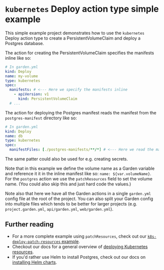 # `kubernetes` Deploy action type simple example

This simple example project demonstrates how to use the `kubernetes` Deploy action type to create a PersistentVolumeClaim and deploy a Postgres database.

The action for creating the PersistentVolumeClaim specifies the manifests inline like so:

```yaml
# In garden.yml
kind: Deploy
name: my-volume
type: kubernetes
spec:
  manifests: # <--- Here we specify the manifests inline
    - apiVersion: v1
      kind: PersistentVolumeClaim
  # ...
```

The action for deploying the Postgres manifest reads the manifest from the `postgres-manifest` directory like so:

```yaml
# In garden.yml
kind: Deploy
name: db
type: kubernetes
spec:
  manifestFiles: [./postgres-manifests/**/*] # <--- Here we read the manifests from a file
```

The same patter could also be used for e.g. creating secrets.

Note that in this example we define the volume name as a Garden variable and reference it it in the inline manifest like so: `name: ${var.volumeName}`. For the `postgres` action we use the `patchResources` field to set the volume name. (You could also skip this and just hard code the values.)

Note also that here we have all the Garden actions in a single `garden.yml` config file at the root of the project. You can also split your Garden config into multiple files which tends to be better for larger projects (e.g. `project.garden.yml`, `api/garden.yml`, `web/garden.yml`).

## Further reading

* For a more complete example using `patchResources`, check out our [`k8s-deploy-patch-resources` example](../k8s-deploy-patch-resources/).
* Checkout our docs for a general overview of [deploying Kubernetes resources](https://docs.garden.io/cedar-0.14/using-garden-with/kubernetes/deploy-k8s-resource).
* If you'd rather use Helm to install Postgres, check out our docs on [installing Helm charts](https://docs.garden.io/cedar-0.14/using-garden-with/kubernetes/install-helm-chart).

